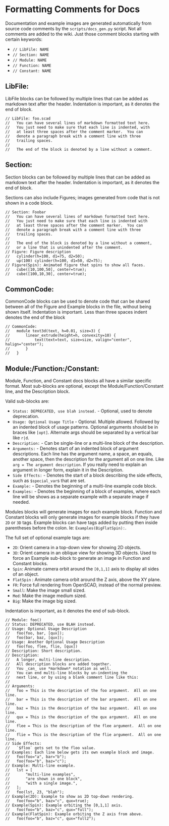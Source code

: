 # Formatting Comments for Docs

Documentation and example images are generated automatically from source code comments by the `scripts/docs_gen.py` script.  Not all comments are added to the wiki.  Just those comment blocks starting with certain keywords:

- `// LibFile: NAME`
- `// Section: NAME`
- `// Module: NAME`
- `// Function: NAME`
- `// Constant: NAME`

## LibFile:

LibFile blocks can be followed by multiple lines that can be added as markdown text after the header. Indentation is important, as it denotes the end of block.

```
// LibFile: foo.scad
//   You can have several lines of markdown formatted text here.
//   You just need to make sure that each line is indented, with
//   at least three spaces after the comment marker.  You can
//   denote a paragraph break with a comment line with three
//   trailing spaces.
//   
//   The end of the block is denoted by a line without a comment.
```

## Section:

Section blocks can be followed by multiple lines that can be added as markdown text after the header. Indentation is important, as it denotes the end of block.

Sections can also include Figures; images generated from code that is not shown in a code block.

```
// Section: Foobar
//   You can have several lines of markdown formatted text here.
//   You just need to make sure that each line is indented with
//   at least three spaces after the comment marker.  You can
//   denote a paragraph break with a comment line with three
//   trailing spaces.
//   
//   The end of the block is denoted by a line without a comment,
//   or a line that is unindented after the comment.
// Figure: Figure description
//   cylinder(h=100, d1=75, d2=50);
//   up(100) cylinder(h=100, d1=50, d2=75);
// Figure(Spin): Animated figure that spins to show all faces.
//   cube([10,100,50], center=true);
//   cube([100,10,30], center=true);
```

## CommonCode:

CommonCode blocks can be used to denote code that can be shared between all of the Figure and Example blocks in the file, without being shown itself.  Indentation is important.  Less than three spaces indent denotes the end of the block

```
// CommonCode:
//   module text3d(text, h=0.01, size=3) {
//       linear_extrude(height=h, convexity=10) {
//           text(text=text, size=size, valign="center", halign="center");
//       }
//   }
```

## Module:/Function:/Constant:

Module, Function, and Constant docs blocks all have a similar specific format.  Most sub-blocks are optional, except the Module/Function/Constant line, and the Description block.

Valid sub-blocks are:

- `Status: DEPRECATED, use blah instead.` - Optional, used to denote deprecation.
- `Usage: Optional Usage Title` - Optional.  Multiple allowed.  Followed by an indented block of usage patterns.  Optional arguments should be in braces like `[opt]`.  Alternate args should be separated by a vertical bar like `r|d`. 
- `Description:` - Can be single-line or a multi-line block of the description.
- `Arguments:` - Denotes start of an indented block of argument descriptions.  Each line has the argument name, a space, an equals, another space, then the description for the argument all on one line. Like `arg = The argument description`.  If you really need to explain an argument in longer form, explain it in the Description.
- `Side Effects:` - Denotes the start of a block describing the side effects, such as `$special_var`s that are set.
- `Example:` - Denotes the beginning of a multi-line example code block.
- `Examples:` - Denotes the beginning of a block of examples, where each line will be shows as a separate example with a separate image if needed.

Modules blocks will generate images for each example block. Function and Constant blocks will only generate images for example blocks if they have `2D` or `3D` tags.  Example blocks can have tags added by putting then inside parentheses before the colon.  Ie: `Examples(BigFlatSpin):`.  

The full set of optional example tags are:

- `2D`: Orient camera in a top-down view for showing 2D objects.
- `3D`: Orient camera in an oblique view for showing 3D objects. Used to force an Example sub-block to generate an image in Function and Constant blocks.
- `Spin`: Animate camera orbit around the `[0,1,1]` axis to display all sides of an object.
- `FlatSpin` : Animate camera orbit around the Z axis, above the XY plane.
- `FR`: Force full rendering from OpenSCAD, instead of the normal preview.
- `Small`: Make the image small sized.
- `Med`: Make the image medium sized.
- `Big`: Make the image big sized.

Indentation is important, as it denotes the end of sub-block.

```
// Module: foo()
// Status: DEPRECATED, use BLAH instead.
// Usage: Optional Usage Description
//   foo(foo, bar, [qux]);
//   foo(bar, baz, [qux]);
// Usage: Another Optional Usage Description
//   foo(foo, flee, flie, [qux])
// Description: Short description.
// Description:
//   A longer, multi-line description.
//   All description blocks are added together.
//   You _can_ use *markdown* notation as well.
//   You can end multi-line blocks by un-indenting the
//   next line, or by using a blank comment line like this:
//
// Arguments:
//   foo = This is the description of the foo argument.  All on one line.
//   bar = This is the description of the bar argument.  All on one line.
//   baz = This is the description of the baz argument.  All on one line.
//   qux = This is the description of the qux argument.  All on one line.
//   flee = This is the description of the flee argument.  All on one line.
//   flie = This is the description of the flie argument.  All on one line.
// Side Effects:
//   `$floo` gets set to the floo value.
// Examples: Each line below gets its own example block and image.
//   foo(foo="a", bar="b");
//   foo(foo="b", baz="c");
// Example: Multi-line example.
//   lst = [
//       "multi-line examples",
//       "are shown in one block",
//       "with a single image.",
//   ];
//   foo(lst, 23, "blah");
// Example(2D): Example to show as 2D top-down rendering.
//   foo(foo="b", baz="c", qux=true);
// Example(Spin): Example orbiting the [0,1,1] axis.
//   foo(foo="b", baz="c", qux="full");
// Example(FlatSpin): Example orbiting the Z axis from above.
//   foo(foo="b", baz="c", qux="full2");
```



